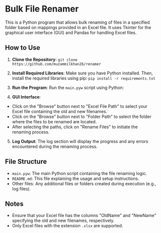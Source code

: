 # Bulk File Renamer

This is a Python program that allows bulk renaming of files in a specified folder based on mappings provided in an Excel file. It uses Tkinter for the graphical user interface (GUI) and Pandas for handling Excel files.

## How to Use

1. **Clone the Repository**:
`git clone https://github.com/muzammilkhan26/renamer`


2. **Install Required Libraries**:
Make sure you have Python installed. Then, install the required libraries using pip:
`pip install -r requirements.txt`

3. **Run the Program**:
Run the `main.pyw` script using Python:

4. **GUI Interface**:
- Click on the "Browse" button next to "Excel File Path" to select your Excel file containing the old and new filenames.
- Click on the "Browse" button next to "Folder Path" to select the folder where the files to be renamed are located.
- After selecting the paths, click on "Rename Files" to initiate the renaming process.

5. **Log Output**:
The log section will display the progress and any errors encountered during the renaming process.

## File Structure

- `main.pyw`: The main Python script containing the file renaming logic.
- `README.md`: This file explaining the usage and setup instructions.
- Other files: Any additional files or folders created during execution (e.g., log files).

## Notes

- Ensure that your Excel file has the columns "OldName" and "NewName" specifying the old and new filenames, respectively.
- Only Excel files with the extension `.xlsx` are supported.
